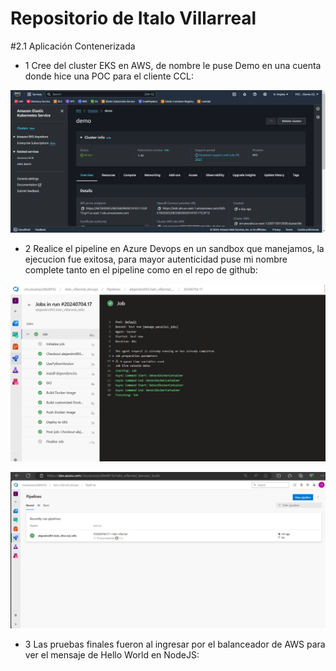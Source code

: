 # Repositorio de Italo Villarreal

#2.1 Aplicación Contenerizada
- 1 Cree del cluster EKS en AWS, de nombre le puse Demo en una cuenta donde hice una POC para el cliente CCL:

<p align="center">
    <img src="https://github.com/alejandro003/italo_villarreal_tello/blob/italo-villarreal/Images/Imagen1.png">
</p>

- 2 Realice el pipeline en Azure Devops en un sandbox que manejamos, la ejecucion fue exitosa, para mayor autenticidad puse mi nombre complete tanto en el pipeline como en el repo de github:

<p align="center">
    <img src="https://github.com/alejandro003/italo_villarreal_tello/blob/italo-villarreal/Images/Imagen2.jpg">
</p>

<p align="center">
    <img src="https://github.com/alejandro003/italo_villarreal_tello/blob/italo-villarreal/Images/Imagen21.jpg">
</p>


- 3 Las pruebas finales fueron al ingresar por el balanceador de AWS para ver el mensaje de Hello World en NodeJS: